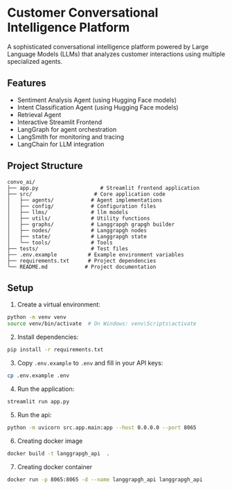 # Customer Conversational Intelligence Platform

A sophisticated conversational intelligence platform powered by Large Language Models (LLMs) that analyzes customer interactions using multiple specialized agents.

## Features

- Sentiment Analysis Agent (using Hugging Face models)
- Intent Classification Agent (using Hugging Face models)
- Retrieval Agent
- Interactive Streamlit Frontend
- LangGraph for agent orchestration
- LangSmith for monitoring and tracing
- LangChain for LLM integration

## Project Structure

```
convo_ai/
├── app.py                    # Streamlit frontend application
├── src/                    # Core application code
│   ├── agents/            # Agent implementations
│   ├── config/            # Configuration files
│   ├── llms/              # llm models
│   ├── utils/             # Utility functions
│   ├── graphs/            # Langgrapgh grapgh builder
│   ├── nodes/             # Langgrapgh nodes
│   ├── state/             # Langgrapgh state
│   └── tools/             # Tools
├── tests/                 # Test files
├── .env.example          # Example environment variables
├── requirements.txt      # Project dependencies
└── README.md            # Project documentation
```

## Setup

1. Create a virtual environment:
```bash
python -m venv venv
source venv/bin/activate  # On Windows: venv\Scripts\activate
```

2. Install dependencies:
```bash
pip install -r requirements.txt
```

3. Copy `.env.example` to `.env` and fill in your API keys:
```bash
cp .env.example .env
```

4. Run the application:
```bash
streamlit run app.py
```

5. Run the api:
```bash
python -m uvicorn src.app.main:app --host 0.0.0.0 --port 8065
```

6. Creating docker image
```bash
docker build -t langgrapgh_api  .
```

7. Creating docker container
```bash
docker run -p 8065:8065 -d --name langgrapgh_api langgrapgh_api
```